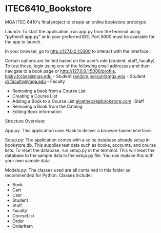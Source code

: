 # ITEC6410_Bookstore
MGA ITEC 6410's final project to create an online bookstore prototype

Launch:
To start the application, run app.py from the terminal using “python3 app.py” or in your preferred IDE. Port 5000 must be available for the app to launch.


In your browser, go to http://127.0.0.1:5000 to interact with the interface.


Certain options are limited based on the user’s role (student, staff, faculty). To test those, login using one of the following email addresses and then navigate to a book page or http://127.0.0.1:5000/profile. 
bisky.forbes@mga.edu - Student
random.person@mga.edu - Student
dr.faculty@mga.edu - Faculty
* Removing a book from a Course List
* Creating a Course List
* Adding a Book to a Course List
aloethecat@bookstore.com -Staff
* Removing a Book from the Catalog
* Editing Book information

Structure Overview:

App.py: This application uses Flask to deliver a browser-based interface.

Setup.py: The application comes with a sqlite database already setup in bookstore.db. This supplies test data such as books, accounts, and course lists.
To reset the database, run setup.py in the terminal. This will reset the database to the sample data in the setup.py file. You can replace this with your own sample data.

Models.py: The classes used are all contained in this folder as recommended for Python. Classes include:
* Book
* Cart
* User
* Student
* Staff
* Faculty
* CourseList
* Order
* OrderItem
